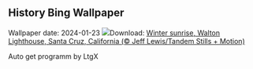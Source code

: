## History Bing Wallpaper
Wallpaper date: 2024-01-23
![](https://www.bing.com/th?id=OHR.SantaCruzSunrise_EN-CA9651520074_UHD.jpg&w=1000)Download: [Winter sunrise, Walton Lighthouse, Santa Cruz, California (© Jeff Lewis/Tandem Stills + Motion)](https://www.bing.com/th?id=OHR.SantaCruzSunrise_EN-CA9651520074_UHD.jpg)

Auto get programm by LtgX
